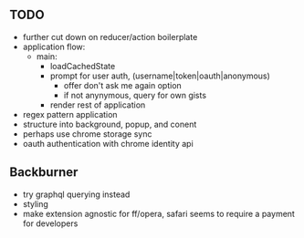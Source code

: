 TODO
---
- further cut down on reducer/action boilerplate
- application flow:
  - main:
    - loadCachedState
    - prompt for user auth, (username|token|oauth|anonymous)
      - offer don't ask me again option
      - if not anynymous, query for own gists
    - render rest of application
- regex pattern application
- structure into background, popup, and conent
- perhaps use chrome storage sync
- oauth authentication with chrome identity api

Backburner
---
- try graphql querying instead
- styling
- make extension agnostic for ff/opera, safari seems to require a payment for developers

